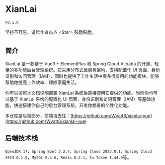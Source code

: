 # XianLai

`v0.1.0`

坚持不容易，请给作者点点 ⭐️Star⭐️ 鼓励鼓励。

## 简介

XianLai 是一款基于 Vue3 + ElementPlus 和 Spring Cloud Alibaba 的开源、轻量的多功能后台管理系统。它采用分布式微服务架构，支持配置化 UI 页面、身份识别和访问管理（IAM），同时也提供了工作生活中很多很有用的功能板块，能够帮助你提高工作效率、理顺家庭生活。

你可以按照本文档说明部署 XianLai 系统后直接使用它提供的功能。当然你也可以基于 XianLai 系统的配置化 UI 页面、身份识别和访问管理（IAM）等基础功能，快速搭建你自己的后台管理系统，开发你想要的个性化功能。

本仓库是后端部分，前端请去往：[https://github.com/Wyatt6/xianlai-vue](https://github.com/Wyatt6/xianlai-vue)

## 后端技术栈

`OpenJDK 17`，`Spring Boot 3.2.4`，`Spring Cloud 2023.0.1`，`Spring Cloud 2023.0.1.0`，`MySQL 8.4.6`，`Redis 8.2.1`，`Sa-Token 1.44.0`等。
